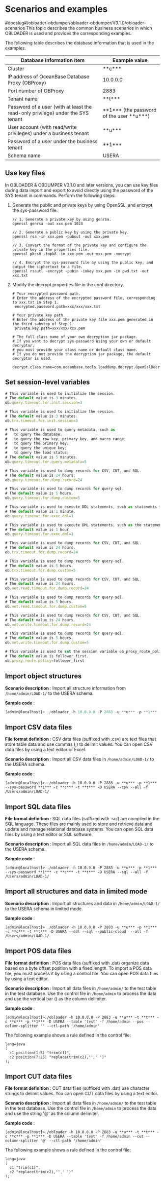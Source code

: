 Scenarios and examples 
===========================================
#docslug#/obloader-obdumper/obloader-obdumper/V3.1.0/obloader-scenarios
This topic describes the common business scenarios in which OBLOADER is used and provides the corresponding examples. 

The following table describes the database information that is used in the examples.


|                          **Database information item**                          |                 **Example value**                  |
|---------------------------------------------------------------------------------|----------------------------------------------------|
| Cluster                                                                         | \*\*c\*\*\*                                        |
| IP address of OceanBase Database Proxy (OBProxy)                                | 10.0.0.0                                           |
| Port number of OBProxy                                                          | 2883                                               |
| Tenant name                                                                     | \*\*t\*\*\*                                        |
| Password of a user (with at least the read-only privilege) under the SYS tenant | \*\*1\*\*\* (the password of the user \*\*u\*\*\*) |
| User account (with read/write privileges) under a business tenant               | \*\*u\*\*\*                                        |
| Password of a user under the business tenant                                    | \*\*1\*\*\*                                        |
| Schema name                                                                     | USERA                                              |



Use key files 
----------------------------------

In OBLOADER \& OBDUMPER V3.1.0 and later versions, you can use key files during data import and export to avoid directly using the password of the SYS tenant in commands. Perform the following steps:

1. Generate the public and private keys by using OpenSSL, and encrypt the sys-password file. 

   ```unknow
   // 1. Generate a private key by using genrsa.
   openssl genrsa -out xxx.pem 1024
   
   // 2. Generate a public key by using the private key.
   openssl rsa -in xxx.pem -pubout -out xxx.pem
   
   // 3. Convert the format of the private key and configure the private key in the properties file.
   openssl pkcs8 -topk8 -in xxx.pem -out xxx.pem -nocrypt
   
   // 4. Encrypt the sys-password file by using the public key, and output the ciphertext to a file.
   openssl rsautl -encrypt -pubin -inkey xxx.pem -in pwd.txt -out xxx.txt
   ```

   

2. Modify the decrypt.properties file in the conf directory. 

   ```unknow
   # Your encrypted password path.
   # Enter the address of the encrypted password file, corresponding to xxx.txt in Step 1.
    encrypted.password.path=xxx/xxx/xxx.txt
   
   # Your private key path.
   # Enter the address of the private key file xxx.pem generated in the third substep of Step 1.
    private.key.path=xxx/xxx/xxx.pem
   
   # The full class name of your own decryption jar package.
   # If you want to decrypt sys-password using your own or default decryptor,
   # you must provide your class name or default class name.
   # If you do not provide the decryption jar package, the default decryptor is used.
    decrypt.class.name=com.oceanbase.tools.loaddump.decrypt.OpenSslDecryptor
   ```

   




Set session-level variables 
------------------------------------------------

```javascript
# This variable is used to initialize the session.
# The default value is 3 minutes.
ob.query.timeout.for.init.session=3

# This variable is used to initialize the session.
# The default value is 3 minutes.
ob.trx.timeout.for.init.session=3

# This variable is used to query metadata, such as
#   to query the database;
#   to query the row key, primary key, and macro range;
#   to query the primary key;
#   to query the unique key;
#   to query the load status;
# The default value is 5 minutes.
ob.query.timeout.for.query.metadata=5

# This variable is used to dump records for CSV, CUT, and SQL.
# The default value is 24 hours.
ob.query.timeout.for.dump.record=24

# This variable is used to dump records for query-sql.
# The default value is 5 hours.
ob.query.timeout.for.dump.custom=5

# This variable is used to execute DDL statements, such as statements for loading the schema and truncating the table.
# The default value is 1 minute.
ob.query.timeout.for.exec.ddl=1

# This variable is used to execute DML statements, such as the statement for deleting the table.
# The default value is 1 hour.
ob.query.timeout.for.exec.dml=1

# This variable is used to dump records for CSV, CUT, and SQL.
# The default value is 24 hours.
ob.trx.timeout.for.dump.record=24

# This variable is used to dump records for query-sql.
# The default value is 5 hours.
ob.trx.timeout.for.dump.custom=5

# This variable is used to dump records for CSV, CUT, and SQL.
# The default value is 24 hours.
ob.net.read.timeout.for.dump.record=24

# This variable is used to dump records for query-sql.
# The default value is 5 hours.
ob.net.read.timeout.for.dump.custom=5

# This variable is used to dump records for CSV, CUT, and SQL.
# The default value is 24 hours.
ob.net.write.timeout.for.dump.record=24

# This variable is used to dump records for query-sql.
# The default value is 5 hours.
ob.net.write.timeout.for.dump.custom=5

# This variable is used to set the session variable ob_proxy_route_policy.
# The default value is follower_first.
ob.proxy.route.policy=follower_first
```



Import object structures 
---------------------------------------------

**Scenario description** : Import all structure information from `/home/admin/LOAD-1/` to the USERA schema. 

**Sample code** :

```javascript
[admin@localhost]> ./obloader -h 10.0.0.0 -P 2883 -u **u*** -p **1*** --sys-password **1*** -c **c*** -t **t*** -D USERA --ddl --all -f /Users/admin/LOAD-1/
```



Import CSV data files 
------------------------------------------

**File format definition** : CSV data files (suffixed with .csv) are text files that store table data and use commas (,) to delimit values. You can open CSV data files by using a text editor or Excel. 

**Scenario description** : Import all CSV data files in `/home/admin/LOAD-1/` to the USERA schema. 

**Sample code** :

```unknow
[admin@localhost]> ./obloader -h 10.0.0.0 -P 2883 -u **u*** -p **1*** --sys-password **1*** -c **c*** -t **t*** -D USERA --csv --all -f /Users/admin/LOAD-1/
```



Import SQL data files 
------------------------------------------

**File format definition** : SQL data files (suffixed with .sql) are compiled in the SQL language. These files are mainly used to store and retrieve data and update and manage relational database systems. You can open SQL data files by using a text editor or SQL software. 

**Scenario description** : Import all SQL data files in `/home/admin/LOAD-1/` to the USERA schema. 

**Sample code** :

```unknow
[admin@localhost]> ./obloader -h 10.0.0.0 -P 2883 -u **u*** -p **1*** --sys-password **1*** -c **c*** -t **t*** -D USERA --sql --all -f /Users/admin/LOAD-1/
```



Import all structures and data in limited mode 
-------------------------------------------------------------------

**Scenario description** : Import all structures and data in `/home/admin/LOAD-1/` to the USERA schema in limited mode. 

**Sample code** :

```unknow
[admin@localhost]> ./obloader -h 10.0.0.0 -P 2883 -u **u*** -p **1***  -c **c*** -t **t*** -D USERA --ddl --sql --public-cloud  --all -f  /Users/admin/LOAD-1/
```



Import POS data files 
------------------------------------------

**File format definition** : POS data files (suffixed with .dat) organize data based on a byte offset position with a fixed length. To import a POS data file, you must process it by using a control file. You can open POS data files by using a text editor. 

**Scenario description** : Import all data files in `/home/admin/` to the test table in the test database. Use the control file in `/home/admin` to process the data and use the vertical bar () as the column delimiter. 

**Sample code** :

```unknow
[admin@localhost]>./obloader -h 10.0.0.0 -P 2883 -u **u*** -t **t*** -c **c*** -p **1*** -D USERA --table 'test' -f /home/admin --pos --column-splitter '' --ctl-path '/home/admin'
```



The following example shows a rule defined in the control file:

```unknow
lang=java
(
  c1 position(1:5) "trim(c1)",   
  c2 position(7:25) "replace(trim(c2),'',' ')"  
);
```



Import CUT data files 
------------------------------------------

**File format definition** : CUT data files (suffixed with .dat) use character strings to delimit values. You can open CUT data files by using a text editor. 

**Scenario description** : Import all data files in `/home/admin/` to the test table in the test database. Use the control file in `/home/admin` to process the data and use the string '@' as the column delimiter. 

**Sample code** :

```unknow
[admin@localhost]>./obloader -h 10.0.0.0 -P 2883 -u **u*** -t **t*** -c **c*** -p **1*** -D USERA --table 'test' -f /home/admin --cut --column-splitter '@' --ctl-path '/home/admin'
```



The following example shows a rule defined in the control file:

```unknow
lang=java
(
  c1 "trim(c1)",
  c2 "replace(trim(c2),'',' ')"
);
```


